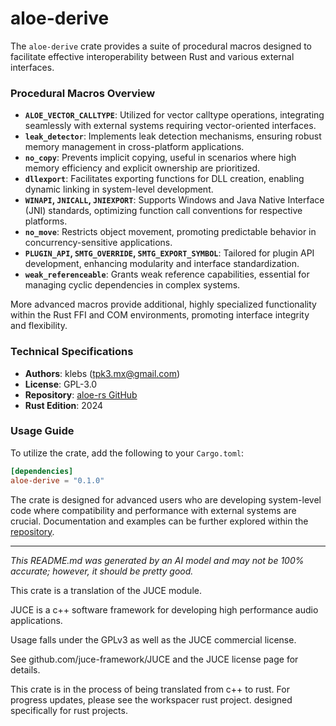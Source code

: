 # aloe-derive

The `aloe-derive` crate provides a suite of procedural macros designed to facilitate effective interoperability between Rust and various external interfaces.

### Procedural Macros Overview

- **`ALOE_VECTOR_CALLTYPE`**: Utilized for vector calltype operations, integrating seamlessly with external systems requiring vector-oriented interfaces.
- **`leak_detector`**: Implements leak detection mechanisms, ensuring robust memory management in cross-platform applications.
- **`no_copy`**: Prevents implicit copying, useful in scenarios where high memory efficiency and explicit ownership are prioritized.
- **`dllexport`**: Facilitates exporting functions for DLL creation, enabling dynamic linking in system-level development.
- **`WINAPI`, `JNICALL`, `JNIEXPORT`**: Supports Windows and Java Native Interface (JNI) standards, optimizing function call conventions for respective platforms.
- **`no_move`**: Restricts object movement, promoting predictable behavior in concurrency-sensitive applications.
- **`PLUGIN_API`, `SMTG_OVERRIDE`, `SMTG_EXPORT_SYMBOL`**: Tailored for plugin API development, enhancing modularity and interface standardization.
- **`weak_referenceable`**: Grants weak reference capabilities, essential for managing cyclic dependencies in complex systems.

More advanced macros provide additional, highly specialized functionality within the Rust FFI and COM environments, promoting interface integrity and flexibility.

### Technical Specifications
- **Authors**: klebs (<tpk3.mx@gmail.com>)
- **License**: GPL-3.0
- **Repository**: [aloe-rs GitHub](https://github.com/klebs6/aloe-rs)
- **Rust Edition**: 2024

### Usage Guide
To utilize the crate, add the following to your `Cargo.toml`:

```toml
[dependencies]
aloe-derive = "0.1.0"
```

The crate is designed for advanced users who are developing system-level code where compatibility and performance with external systems are crucial. Documentation and examples can be further explored within the [repository](https://github.com/klebs6/aloe-rs).

---
*This README.md was generated by an AI model and may not be 100% accurate; however, it should be pretty good.*

This crate is a translation of the JUCE module.

JUCE is a c++ software framework for developing high performance audio applications.

Usage falls under the GPLv3 as well as the JUCE commercial license.

See github.com/juce-framework/JUCE and the JUCE license page for details.

This crate is in the process of being translated from c++ to rust. For progress updates, please see the workspacer rust project. designed specifically for rust projects.
